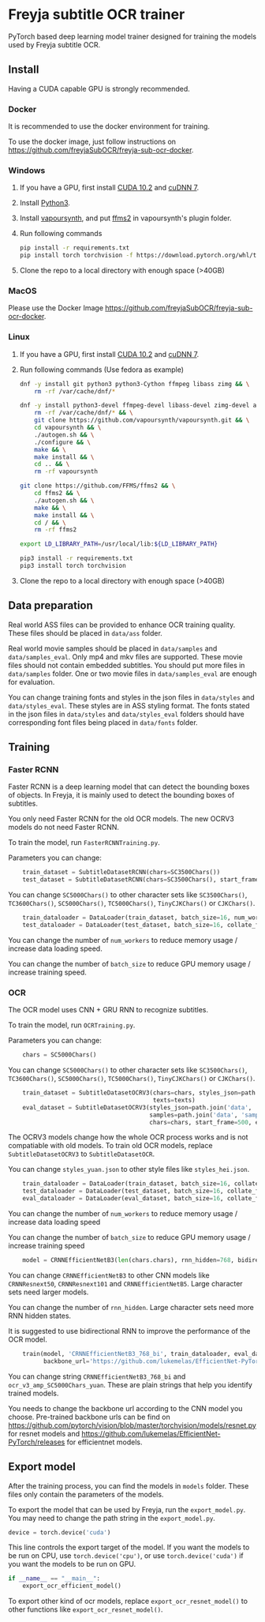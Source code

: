 # Freyja subtitle OCR trainer

PyTorch based deep learning model trainer designed for training the models used by Freyja subtitle OCR.

## Install

Having a CUDA capable GPU is strongly recommended.

### Docker

It is recommended to use the docker environment for training.

To use the docker image, just follow instructions on <https://github.com/freyjaSubOCR/freyja-sub-ocr-docker>.

### Windows

1. If you have a GPU, first install [CUDA
   10.2](https://developer.nvidia.com/cuda-10.2-download-archive?target_os=Windows&target_arch=x86_64&target_version=10&target_type=exenetwork)
   and [cuDNN 7](https://developer.nvidia.com/cudnn).

2. Install [Python3](https://www.python.org/).

3. Install [vapoursynth](http://www.vapoursynth.com/), and put [ffms2](https://github.com/FFMS/ffms2/releases) in
   vapoursynth's plugin folder.

4. Run following commands

    ```bash
    pip install -r requirements.txt
    pip install torch torchvision -f https://download.pytorch.org/whl/torch_stable.html
    ```

5. Clone the repo to a local directory with enough space (>40GB)

### MacOS

Please use the Docker Image <https://github.com/freyjaSubOCR/freyja-sub-ocr-docker>.

### Linux

1. If you have a GPU, first install [CUDA
   10.2](https://developer.nvidia.com/cuda-10.2-download-archive?target_os=Linux&target_arch=x86_64) and [cuDNN
   7](https://developer.nvidia.com/cudnn).

2. Run following commands (Use fedora as example)

    ```bash
    dnf -y install git python3 python3-Cython ffmpeg libass zimg && \
        rm -rf /var/cache/dnf/*

    dnf -y install python3-devel ffmpeg-devel libass-devel zimg-devel autoconf automake libtool gcc gcc-c++ yasm make && \
        rm -rf /var/cache/dnf/* && \
        git clone https://github.com/vapoursynth/vapoursynth.git && \
        cd vapoursynth && \
        ./autogen.sh && \
        ./configure && \
        make && \
        make install && \
        cd .. && \
        rm -rf vapoursynth

    git clone https://github.com/FFMS/ffms2 && \
        cd ffms2 && \
        ./autogen.sh && \
        make && \
        make install && \
        cd / && \
        rm -rf ffms2

    export LD_LIBRARY_PATH=/usr/local/lib:${LD_LIBRARY_PATH}

    pip3 install -r requirements.txt
    pip3 install torch torchvision
    ```

3. Clone the repo to a local directory with enough space (>40GB)

## Data preparation

Real world ASS files can be provided to enhance OCR training quality. These files should be placed in ```data/ass```
folder.

Real world movie samples should be placed in ```data/samples``` and ```data/samples_eval```. Only mp4 and mkv files are
supported. These movie files should not contain embedded subtitles. You should put more files in ```data/samples```
folder. One or two movie files in ```data/samples_eval``` are enough for evaluation.

You can change training fonts and styles in the json files in ```data/styles``` and ```data/styles_eval```. These styles
are in ASS styling format. The fonts stated in the json files in ```data/styles``` and ```data/styles_eval``` folders
should have corresponding font files being placed in ```data/fonts``` folder.

## Training

### Faster RCNN

Faster RCNN is a deep learning model that can detect the bounding boxes of objects. In Freyja, it is mainly used to
detect the bounding boxes of subtitles.

You only need Faster RCNN for the old OCR models. The new OCRV3 models do not need Faster RCNN.

To train the model, run ```FasterRCNNTraining.py```.

Parameters you can change:

```python
    train_dataset = SubtitleDatasetRCNN(chars=SC3500Chars())
    test_dataset = SubtitleDatasetRCNN(chars=SC3500Chars(), start_frame=500, end_frame=500 + 64)
```

You can change ```SC5000Chars()``` to other character sets like ```SC3500Chars()```, ```TC3600Chars()```,
```SC5000Chars()```, ```TC5000Chars()```, ```TinyCJKChars()``` or ```CJKChars()```.

```python
    train_dataloader = DataLoader(train_dataset, batch_size=16, num_workers=8, collate_fn=RCNN_collate_fn, timeout=60)
    test_dataloader = DataLoader(test_dataset, batch_size=16, collate_fn=RCNN_collate_fn)
```

You can change the number of ```num_workers``` to reduce memory usage / increase data loading speed.

You can change the number of ```batch_size``` to reduce GPU memory usage / increase training speed.

### OCR

The OCR model uses CNN + GRU RNN to recognize subtitles.

To train the model, run ```OCRTraining.py```.

Parameters you can change:

```python
    chars = SC5000Chars()
```

You can change ```SC5000Chars()``` to other character sets like ```SC3500Chars()```, ```TC3600Chars()```,
```SC5000Chars()```, ```TC5000Chars()```, ```TinyCJKChars()``` or ```CJKChars()```.

```python
    train_dataset = SubtitleDatasetOCRV3(chars=chars, styles_json=path.join('data', 'styles', 'styles_yuan.json'),
                                         texts=texts)
    eval_dataset = SubtitleDatasetOCRV3(styles_json=path.join('data', 'styles_eval', 'styles_yuan.json'),
                                        samples=path.join('data', 'samples_eval'),
                                        chars=chars, start_frame=500, end_frame=500 + 256, texts=texts)
```

The OCRV3 models change how the whole OCR process works and is not compatiable with old models. To train old OCR models,
replace ```SubtitleDatasetOCRV3``` to ```SubtitleDatasetOCR```.

You can change ```styles_yuan.json``` to other style files like ```styles_hei.json```.

```python
    train_dataloader = DataLoader(train_dataset, batch_size=16, collate_fn=OCR_collate_fn, num_workers=16, timeout=60)
    test_dataloader = DataLoader(test_dataset, batch_size=16, collate_fn=OCR_collate_fn)
    eval_dataloader = DataLoader(eval_dataset, batch_size=16, collate_fn=OCR_collate_fn)
```

You can change the number of ```num_workers``` to reduce memory usage / increase data loading speed

You can change the number of ```batch_size``` to reduce GPU memory usage / increase training speed

```python
    model = CRNNEfficientNetB3(len(chars.chars), rnn_hidden=768, bidirectional=True)
```

You can change ```CRNNEfficientNetB3``` to other CNN models like ```CRNNResnext50```, ```CRNNResnext101``` and
```CRNNEfficientNetB5```. Large character sets need larger models.

You can change the number of ```rnn_hidden```. Large character sets need more RNN hidden states.

It is suggested to use bidirectional RNN to improve the performance of the OCR model.

```python
    train(model, 'CRNNEfficientNetB3_768_bi', train_dataloader, eval_dataloader, chars.chars, 'ocr_v3_amp_SC5000Chars_yuan',
          backbone_url='https://github.com/lukemelas/EfficientNet-PyTorch/releases/download/1.0/efficientnet-b3-5fb5a3c3.pth')
```

You can change string ```CRNNEfficientNetB3_768_bi``` and ```ocr_v3_amp_SC5000Chars_yuan```. These are plain strings
that help you identify trained models.

You needs to change the backbone url according to the CNN model you choose. Pre-trained backbone urls can be find on
<https://github.com/pytorch/vision/blob/master/torchvision/models/resnet.py> for resnet models and
<https://github.com/lukemelas/EfficientNet-PyTorch/releases> for efficientnet models.

## Export model

After the training process, you can find the models in ```models``` folder. These files only contain the parameters of
the models.

To export the model that can be used by Freyja, run the ```export_model.py```. You may need to change the path string in
the ```export_model.py```.

```python
device = torch.device('cuda')
```

This line controls the export target of the model. If you want the models to be run on CPU, use
```torch.device('cpu')```, or use ```torch.device('cuda')``` if you want the models to be run on GPU.

```python
if __name__ == "__main__":
    export_ocr_efficient_model()
```

To export other kind of ocr models, replace ```export_ocr_resnet_model()``` to other functions like
```export_ocr_resnet_model()```.